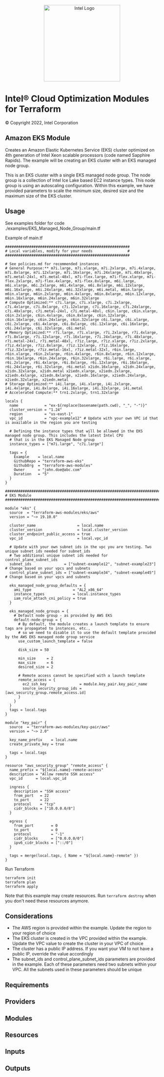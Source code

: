 <p align="center">
  <img src="https://github.com/OTCShare2/terraform-intel-aws-eks/blob/main/images/logo-classicblue-800px.png?raw=true" alt="Intel Logo" width="250"/>
</p>

# Intel® Cloud Optimization Modules for Terraform

© Copyright 2022, Intel Corporation

## Amazon EKS Module
Creates an Amazon Elastic Kubernetes Service (EKS) cluster optimized on 4th generation of Intel Xeon scalable processors (code named Sapphire Rapids). The example will be creating an EKS cluster with an EKS managed node group.

This is an EKS cluster with a single EKS managed node group. The node group is a collection of Intel Ice Lake based EC2 instance types. This node group is using an autoscaling configuration. Within this example, we have provided parameters to scale the minimum size, desired size and the maximum size of the EKS cluster.

## Usage

See examples folder for code ./examples/EKS_Managed_Node_Group/main.tf

Example of main.tf

```hcl
#########################################################
# Local variables, modify for your needs                #
#########################################################

# See policies.md for recommended instances
# General Purpose:** m7i.large, m7i.xlarge, m7i.2xlarge, m7i.4xlarge, m7i.8xlarge, m7i.12xlarge, m7i.16xlarge, m7i.24xlarge, m7i.48xlarge, m7i.metal-24xl, m7i.metal-48xl, m7i-flex.large, m7i-flex.xlarge, m7i-flex.2xlarge, m7i-flex.4xlarge, m7i-flex.8xlarge, m6i.large, m6i.xlarge, m6i.2xlarge, m6i.4xlarge, m6i.8xlarge, m6i.12xlarge, m6i.16xlarge, m6i.24xlarge, m6i.32xlarge, m6i.metal, m6in.large, m6in.xlarge, m6in.2xlarge, m6in.4xlarge, m6in.8xlarge, m6in.12xlarge, m6in.16xlarge, m6in.24xlarge, m6in.32xlarge
# Compute Optimized:** c7i.large, c7i.xlarge, c7i.2xlarge, c7i.4xlarge, c7i.8xlarge, c7i.12xlarge, c7i.16xlarge, c7i.24xlarge, c7i.48xlarge, c7i.metal-24xl, c7i.metal-48xl, c6in.large, c6in.xlarge, c6in.2xlarge, c6in.4xlarge, c6in.8xlarge, c6in.12xlarge, c6in.16xlarge, c6in.24xlarge, c6in.32xlarge c6i.large, c6i.xlarge, c6i.2xlarge, c6i.4xlarge, c6i.8xlarge, c6i.12xlarge, c6i.16xlarge, c6i.24xlarge, c6i.32xlarge, c6i.metal
# Memory Optimized:** r7i.large, r7i.xlarge, r7i.2xlarge, r7i.4xlarge, r7i.8xlarge, r7i.12xlarge, r7i.16xlarge, r7i.24xlarge, r7i.48xlarge, r7i.metal-24xl, r7i.metal-48xl, r7iz.large, r7iz.xlarge, r7iz.2xlarge, r7iz.4xlarge, r7iz.8xlarge, r7iz.12xlarge, r7iz.16xlarge, r7iz.32xlarge, r7iz.metal-16xl, r7iz.metal-32xl, r6in.large, r6in.xlarge, r6in.2xlarge, r6in.4xlarge, r6in.8xlarge, r6in.12xlarge, r6in.16xlarge, r6in.24xlarge, r6in.32xlarge, r6i.large, r6i.xlarge, r6i.2xlarge, r6i.4xlarge, r6i.8xlarge, r6i.12xlarge, r6i.16xlarge, r6i.24xlarge, r6i.32xlarge, r6i.metal x2idn.16xlarge, x2idn.24xlarge, x2idn.32xlarge, x2idn.metal x2iedn.xlarge, x2iedn.2xlarge, x2iedn.4xlarge, x2iedn.8xlarge, x2iedn.16xlarge, x2iedn.24xlarge, x2iedn.32xlarge, x2iedn.metal
# Storage Optimized:** i4i.large, i4i.xlarge, i4i.2xlarge, i4i.4xlarge, i4i.8xlarge, i4i.16xlarge, i4i.32xlarge, i4i.metal
# Accelerated Compute:** trn1.2xlarge, trn1.32xlarge

locals {
  name            = "ex-${replace(basename(path.cwd), "_", "-")}"
  cluster_version = "1.24"
  region          = "us-east-1"
  vpc_id          = "vpc-example12" # Update with your own VPC id that is available in the region you are testing

  # Defining the instance types that will be allowed in the EKS managed node group. This includes the latest Intel CPU
  # that is in the EKS Managed Node group
  instance_types = ["m7i.large", "c7i.large"]

  tags = {
    Example    = local.name
    GithubRepo = "terraform-aws-eks"
    GithubOrg  = "terraform-aws-modules"
    Owner      = "john.doe@abc.com"
    Duration   = "5"
  }
}

################################################################################
# EKS Module
################################################################################

module "eks" {
  source  = "terraform-aws-modules/eks/aws"
  version = "~> 19.10.0"

  cluster_name                   = local.name
  cluster_version                = local.cluster_version
  cluster_endpoint_public_access = true
  vpc_id                         = local.vpc_id

  # Update with your own subnet ids in the vpc you are testing. Two unique subnet ids needed for subnet_ids
  # Two additional unique subnet ids needed for control_plane_subnet_ids
  subnet_ids               = ["subnet-example12", "subnet-example23"] # Change based on your vpcs and subnets
  control_plane_subnet_ids = ["subnet-example34", "subnet-example45"] # Change based on your vpcs and subnets

  eks_managed_node_group_defaults = {
    ami_type                   = "AL2_x86_64"
    instance_types             = local.instance_types
    iam_role_attach_cni_policy = true
  }

  eks_managed_node_groups = {
    # Default node group - as provided by AWS EKS
    default-node-group = {
      # By default, the module creates a launch template to ensure tags are propagated to instances, etc.,
      # so we need to disable it to use the default template provided by the AWS EKS managed node group service
      use_custom_launch_template = false

      disk_size = 50

      min_size     = 2
      max_size     = 6
      desired_size = 2

      # Remote access cannot be specified with a launch template
      remote_access = {
        ec2_ssh_key               = module.key_pair.key_pair_name
        source_security_group_ids = [aws_security_group.remote_access.id]
      }
    }
  }
  tags = local.tags
}

module "key_pair" {
  source  = "terraform-aws-modules/key-pair/aws"
  version = "~> 2.0"

  key_name_prefix    = local.name
  create_private_key = true

  tags = local.tags
}

resource "aws_security_group" "remote_access" {
  name_prefix = "${local.name}-remote-access"
  description = "Allow remote SSH access"
  vpc_id      = local.vpc_id

  ingress {
    description = "SSH access"
    from_port   = 22
    to_port     = 22
    protocol    = "tcp"
    cidr_blocks = ["10.0.0.0/8"]
  }

  egress {
    from_port        = 0
    to_port          = 0
    protocol         = "-1"
    cidr_blocks      = ["0.0.0.0/0"]
    ipv6_cidr_blocks = ["::/0"]
  }

  tags = merge(local.tags, { Name = "${local.name}-remote" })
}
```

Run Terraform

```hcl
terraform init  
terraform plan
terraform apply

```

Note that this example may create resources. Run `terraform destroy` when you don't need these resources anymore.

## Considerations  
- The AWS region is provided within the example. Update the region to your region of choice
- The EKS cluster is created in the VPC provided within the example. Update the VPC value to create the cluster in your VPC of choice
- The cluster has a public IP address. If you want your VM to not have a public IP, override the value accordingly
- The subnet_ids and control_plane_subnet_ids parameters are provided in the example. Each of these parameters need two subnets within your VPC. All the subnets used in these parameters should be unique

<!-- BEGIN_TF_DOCS -->
## Requirements

## Providers

## Modules

## Resources

## Inputs

## Outputs

<!-- END_TF_DOCS -->
